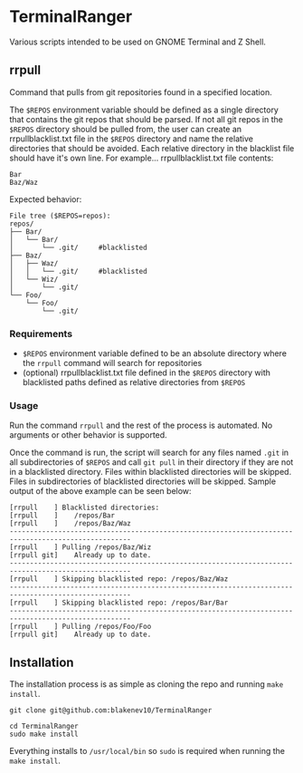 # TerminalRanger
Various scripts intended to be used on GNOME Terminal and Z Shell.


## rrpull
Command that pulls from git repositories found in a specified location.

The `$REPOS` environment variable should be defined as a single directory that contains the git repos that should be
parsed. If not all git repos in the `$REPOS` directory should be pulled from, the user can create an rrpullblacklist.txt
file in the `$REPOS` directory and name the relative directories that should be avoided. Each relative directory in the
blacklist file should have it's own line. For example...
rrpullblacklist.txt file contents:
```
Bar
Baz/Waz
```
Expected behavior:
```
File tree ($REPOS=repos):
repos/
├── Bar/
│   └── Bar/
│       └── .git/     #blacklisted
├── Baz/
│   ├── Waz/
│   │   └── .git/     #blacklisted
│   └── Wiz/
│       └── .git/
└── Foo/
    └── Foo/
        └── .git/
```


### Requirements
- `$REPOS` environment variable defined to be an absolute directory where the `rrpull` command will search for
  repositories
- (optional) rrpullblacklist.txt file defined in the `$REPOS` directory with blacklisted paths defined as relative
  directories from `$REPOS`


### Usage
Run the command `rrpull` and the rest of the process is automated. No arguments or other behavior is supported.

Once the command is run, the script will search for any files named `.git` in all subdirectories of `$REPOS` and call
`git pull` in their directory if they are not in a blacklisted directory. Files within blacklisted directories will be
skipped. Files in subdirectories of blacklisted directories will be skipped. Sample output of the above example can be
seen below:
```
[rrpull    ] Blacklisted directories:
[rrpull    ]    /repos/Bar
[rrpull    ]    /repos/Baz/Waz
----------------------------------------------------------------------------------------------------
[rrpull    ] Pulling /repos/Baz/Wiz
[rrpull git]    Already up to date.
----------------------------------------------------------------------------------------------------
[rrpull    ] Skipping blacklisted repo: /repos/Baz/Waz
----------------------------------------------------------------------------------------------------
[rrpull    ] Skipping blacklisted repo: /repos/Bar/Bar
----------------------------------------------------------------------------------------------------
[rrpull    ] Pulling /repos/Foo/Foo
[rrpull git]    Already up to date.
```


## Installation
The installation process is as simple as cloning the repo and running `make install`.
```
git clone git@github.com:blakenev10/TerminalRanger
```
```
cd TerminalRanger
sudo make install
```
Everything installs to `/usr/local/bin` so `sudo` is required when running the `make install`.
